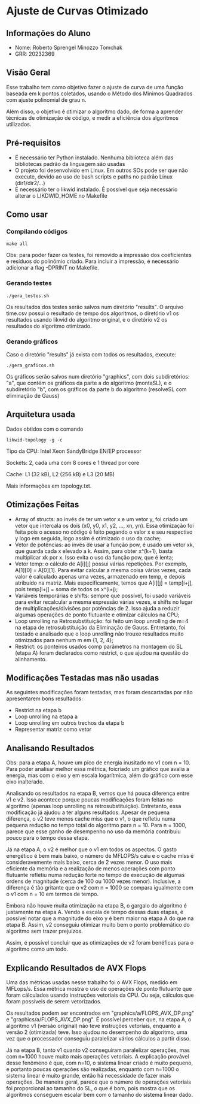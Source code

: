 # Ajuste de Curvas Otimizado
## Informações do Aluno
- Nome: Roberto Sprengel Minozzo Tomchak
- GRR: 20232369

## Visão Geral
Esse trabalho tem como objetivo fazer o ajuste de curva de uma função baseada em k pontos coletados, usando o Método dos Mínimos Quadrados com ajuste polinomial de grau n.

Além disso, o objetivo é otimizar o algoritmo dado, de forma a aprender técnicas de otimização de código, e medir a eficiência dos algoritmos utilizados.

## Pré-requisitos
- É necessário ter Python instalado. Nenhuma biblioteca além das bibliotecas padrão da linguagem são usadas
- O projeto foi desenvolvido em Linux. Em outros SOs pode ser que não execute, devido ao uso de bash scripts e paths no padrão Linux (dir1/dir2/...)
- É necessário ter o likwid instalado. É possível que seja necessário alterar o LIKDWID_HOME no Makefile 

## Como usar
### Compilando códigos
```console
make all
```
Obs: para poder fazer os testes, foi removido a impressão dos coeficientes e resíduos do polinômio criado. Para incluir a impressão, é necessário adicionar a flag -DPRINT no Makefile.

### Gerando testes
```console
./gera_testes.sh
```
Os resultados dos testes serão salvos num diretório "results". O arquivo time.csv possui o resultado de tempo dos algoritmos, o diretório v1 os resultados usando likwid do algoritmo original, e o diretório v2 os resultados do algoritmo otimizado.

### Gerando gráficos
Caso o diretório "results" já exista com todos os resultados, execute:
```console
./gera_graficos.sh
```
Os gráficos serão salvos num diretório "graphics", com dois subdiretórios: "a", que contém os gráficos da parte a do algoritmo (montaSL), e o subdiretório "b", com os gráficos da parte b do algoritmo (resolveSL com eliminação de Gauss)

## Arquitetura usada
Dados obtidos com o comando 
```console
likwid-topology -g -c
```

Tipo da CPU: Intel Xeon SandyBridge EN/EP processor

Sockets: 2, cada uma com 8 cores e 1 thread por core

Cache: L1 (32 kB), L2 (256 kB) e L3 (20 MB)

Mais informações em topology.txt.

## Otimizações Feitas
- Array of structs: ao invés de ter um vetor x e um vetor y, foi criado um vetor que intercala os dois (x0, y0, x1, y2, ..., xn, yn). Essa otimização foi feita pois o acesso no código é feito pegando o valor x e seu respectivo y logo em seguida, logo assim é otimizado o uso da cache;
- Vetor de potências: ao invés de usar a função pow, é usado um vetor xk, que guarda cada x elevado a k. Assim, para obter x^(k+1), basta multiplicar xk por x. Isso evita o uso da função pow, que é lenta;
- Vetor temp: o cálculo de A[i][j] possui várias repetições. Por exemplo, A[1][0] = A[0][1]. Para evitar calcular a mesma coisa várias vezes, cada valor é calculado apenas uma vezes, armazenado em temp, e depois atribuído na matriz. Mais especificamente, temos que A[i][j] = temp[i+j], pois temp[i+j] = soma de todos os x^(i+j);
- Variáveis temporárias e shifts: sempre que possível, foi usado variáveis para evitar recalcular a mesma expressão várias vezes, e shifts no lugar de multiplicações/divisões por potências de 2. Isso ajuda a reduzir algumas operações de ponto flutuante e otimizar cálculos na CPU;
- Loop unrolling na Retrosubstituição: foi feito um loop unrolling de m=4 na etapa de retrosubstituição da Eliminação de Gauss. Entretanto, foi testado e analisado que o loop unrolling não trouxe resultados muito otimizados para nenhum m em {1, 2, 4};
- Restrict: os ponteiros usados comp parâmetros na montagem do SL (etapa A) foram declarados como restrict, o que ajudou na questão do alinhamento.

## Modificações Testadas mas não usadas
As seguintes modificações foram testadas, mas foram descartadas por não apresentarem bons resultados:

- Restrict na etapa b
- Loop unrolling na etapa a
- Loop unrolling em outros trechos da etapa b
- Representar matriz como vetor

## Analisando Resultados
Obs: para a etapa A, houve um pico de energia inusitado no v1 com n = 10. Para poder analisar melhor essa métrica, foicriado um gráfico que avalia a energia, mas com o eixo y em escala logarítmica, além do gráfico com esse eixo inalterado.

Analisando os resultados na etapa B, vemos que há pouca diferença entre v1 e v2. Isso acontece porque poucas modificações foram feitas no algoritmo (apenas loop unrolling na retrosubstituição). Entretanto, essa modificação já ajudou a ter alguns resultados. Apesar de pequena diferença, o v2 teve menos cache miss que o v1, o que refletiu numa pequena redução no tempo total do algoritmo para n = 10. Para n = 1000, parece que esse ganho de desempenho no uso da memória contribuiu pouco para o tempo dessa etapa.

Já na etapa A, o v2 é melhor que o v1 em todos os aspectos. O gasto energético é bem mais baixo, o número de MFLOPS/s caiu e o cache miss é consideravemente mais baixo, cerca de 2 vezes menor. O uso mais eficiente da memória e a realização de menos operações com ponto flutuante refletiu numa redução forte no tempo de execução de algumas ordens de magnitude (cerca de 100 ou 1000 vezes menor). Inclusive, a diferença é tão gritante que o v2 com n = 1000 se compara igualmente com o v1 com n = 10 em termos de tempo.

Embora não houve muita otimização na etapa B, o gargalo do algoritmo é justamente na etapa A. Vendo a escala de tempo dessas duas etapas, é possível notar que a magnitude do eixo y é bem maior na etapa A do que na etapa B. Assim, v2 conseguiu otimizar muito bem o ponto problemático do algoritmo sem trazer prejuízos.

Assim, é possível concluir que as otimizações de v2 foram benéficas para o algoritmo como um todo.

## Explicando Resultados de AVX Flops
Uma das métricas usadas nesse trabalho foi o AVX Flops, medido em MFLops/s. Essa métrica mostra o uso de operações de ponto flutuante que foram cálculados usando instruções vetoriais da CPU. Ou seja, cálculos que foram possíveis de serem vetorizados.

Os resultados podem ser encontrados em "graphics/a/FLOPS_AVX_DP.png" e "graphics/a/FLOPS_AVX_DP.png". É possível perceber que, na etapa A, o algoritmo v1 (versão original) não teve instruções vetoriais, enquanto a versão 2 (otimizada) teve. Isso ajudou no desempenho do algoritmo, uma vez que o processador conseguiu paralelizar vários cálculos a partir disso.

Já na etapa B, tanto v1 quanto v2 conseguiram paralelizar operações, mas com n=1000 houve muito mais operações vetoriais. A explicação provável desse fenômeno é que, com n=10, o sistema linear criado é muito pequeno, e portanto poucas operações são realizadas, enquanto com n=1000 o sistema linear é muito grande, então há necessidade de fazer mais operações. De maneira geral, parece que o número de operações vetoriais foi proporcional ao tamanho do SL, o que é bom, pois mostra que os algoritmos conseguem escalar bem com o tamanho do sistema linear dado.

